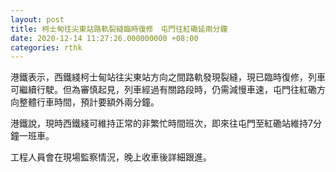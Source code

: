 ```yaml
---
layout: post
title: 柯士甸往尖東站路軌裂縫臨時復修　屯門往紅磡延兩分鐘
date: 2020-12-14 11:27:26.000000000 +08:00
categories: rthk
---
```


港鐵表示，西鐵綫柯士甸站往尖東站方向之間路軌發現裂縫，現已臨時復修，列車可繼續行駛。但為審慎起見，列車經過有關路段時，仍需減慢車速，屯門往紅磡方向整體行車時間，預計要額外兩分鐘。

港鐵說，現時西鐵綫可維持正常的非繁忙時間班次，即來往屯門至紅磡站維持7分鐘一班車。

工程人員會在現場監察情況，晚上收車後詳細跟進。
